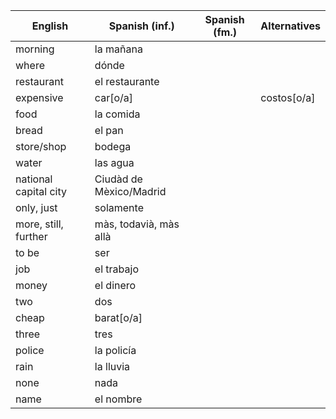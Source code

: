 English | Spanish (inf.) | Spanish (fm.) | Alternatives
--- | --- | --- | ---
morning | la mañana
where | dónde
restaurant | el restaurante
expensive | car[o/a] |  | costos[o/a]
food | la comida
bread | el pan
store/shop | bodega
water | las agua
national capital city | Ciudàd de Mèxico/Madrid
only, just | solamente
more, still, further | màs, todavià, màs allà
to be | ser
job | el trabajo
money | el dinero
two | dos
cheap | barat[o/a]
three | tres
police | la policía
rain | la lluvia
none | nada
name | el nombre
